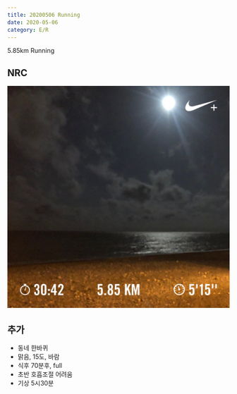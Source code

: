 ```yaml
---
title: 20200506 Running 
date: 2020-05-06
category: E/R
---
```


5.85km Running

## NRC

![2020](/img/20200506.jpg)

## 추가

*   동네 한바퀴
*   맑음, 15도, 바람
*   식후 70분후, full
*   초반 호흡조절 어려움
*   기상 5시30분
